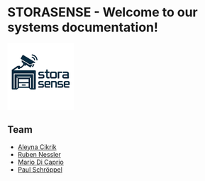 # STORASENSE - Welcome to our systems documentation!

<img src="images/icon01_transparent.png" alt="logo" width="150" />

## Team
* [Aleyna Cikrik](https://github.com/AleynaCikrik)
* [Ruben Nessler](https://github.com/rubennlr)
* [Mario Di Caprio](https://github.com/MarioDiCaprio)
* [Paul Schröppel](https://github.com/ernter4)
